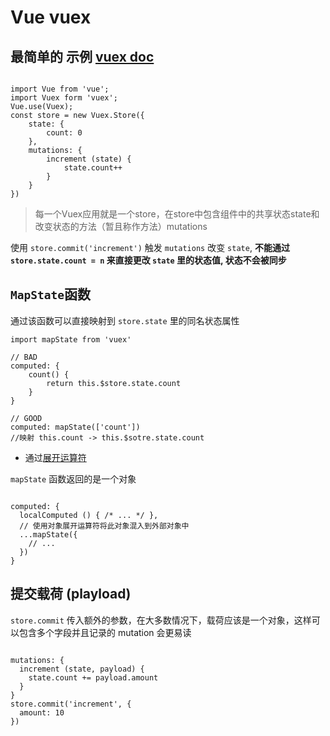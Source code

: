 # Vue vuex

## 最简单的 示例 [vuex doc](https://vuex.vuejs.org/zh-cn/intro.html)

```JS

import Vue from 'vue';
import Vuex form 'vuex';
Vue.use(Vuex);
const store = new Vuex.Store({
    state: {
        count: 0
    },
    mutations: {
        increment (state) {
            state.count++
        }
    }
})

```
> 每一个Vuex应用就是一个store，在store中包含组件中的共享状态state和改变状态的方法（暂且称作方法）mutations

使用 `store.commit('increment')` 触发 `mutations` 改变 `state`, **不能通过 `store.state.count = n` 来直接更改 `state` 里的状态值, 状态不会被同步**

## `MapState`函数

通过该函数可以直接映射到 `store.state` 里的同名状态属性

```JS
import mapState from 'vuex'

// BAD
computed: {
    count() {
        return this.$store.state.count
    }
}

// GOOD
computed: mapState(['count']) 
//映射 this.count -> this.$sotre.state.count

```

- 通过[展开运算符](https://mingjiezhang.github.io/2016/09/24/ECMAScript-6%E5%AD%A6%E4%B9%A0%E7%AC%94%E8%AE%B0%EF%BC%88%E4%B8%80%EF%BC%89%EF%BC%9A%E5%B1%95%E5%BC%80%E8%BF%90%E7%AE%97%E7%AC%A6/)

`mapState` 函数返回的是一个对象

```JS

computed: {
  localComputed () { /* ... */ },
  // 使用对象展开运算符将此对象混入到外部对象中
  ...mapState({
    // ...
  })
}

```

## 提交载荷 (playload)

`store.commit` 传入额外的参数，在大多数情况下，载荷应该是一个对象，这样可以包含多个字段并且记录的 mutation 会更易读

```JS

mutations: {
  increment (state, payload) {
    state.count += payload.amount
  }
}
store.commit('increment', {
  amount: 10
})

```

